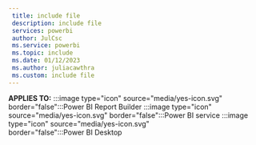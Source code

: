 ```yaml
---
 title: include file
 description: include file
 services: powerbi
 author: JulCsc
 ms.service: powerbi
 ms.topic: include
 ms.date: 01/12/2023
 ms.author: juliacawthra
 ms.custom: include file
---
```


**APPLIES TO:** :::image type="icon" source="media/yes-icon.svg" border="false":::Power&nbsp;BI&nbsp;Report&nbsp;Builder :::image type="icon" source="media/yes-icon.svg" border="false":::Power&nbsp;BI&nbsp;service :::image type="icon" source="media/yes-icon.svg" border="false":::Power&nbsp;BI&nbsp;Desktop